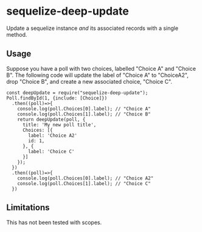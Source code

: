 # sequelize-deep-update

Update a sequelize instance _and_ its associated records with a single method.

## Usage ##

Suppose you have a poll with two choices, labelled "Choice A" and "Choice B". The following code will update the label of "Choice A" to "ChoiceA2", drop "Choice B", and create a new associated choice, "Choice C".

```
const deepUpdate = require("sequelize-deep-update");
Poll.findById(1, {include: [Choice]})
  .then((poll)=>{
    console.log(poll.Choices[0].label); // "Choice A"
    console.log(poll.Choices[1].label); // "Choice B"
    return deepUpdate(poll, {
      title: 'My new poll title',
      Choices: [{
        label: 'Choice A2'
        id: 1,
      }, {
        label: 'Choice C'
      }]
    });
  })
  .then((poll)=>{
    console.log(poll.Choices[0].label); // "Choice A2"
    console.log(poll.Choices[1].label); // "Choice C"
  })
```

## Limitations ##

This has not been tested with scopes.
